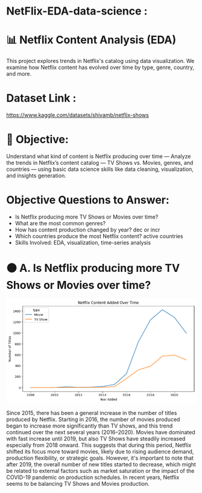 # NetFlix-EDA-data-science :
# 📊 Netflix Content Analysis (EDA)
This project explores trends in Netflix's catalog using data visualization. We examine how Netflix content has evolved over time by type, genre, country, and more.
# Dataset Link :
https://www.kaggle.com/datasets/shivamb/netflix-shows 
# 🧠 Objective:
Understand what kind of content is Netflix producing over time — Analyze the trends in Netflix’s content catalog — TV Shows vs. Movies, genres, and countries — using basic data science skills like data cleaning, visualization, and insights generation.
# Objective Questions to Answer:
 * Is Netflix producing more TV Shows or Movies over time?
 * What are the most common genres?
 * How has content production changed by year? dec or incr
 * Which countries produce the most Netflix content? active countries
 * Skills Involved: EDA, visualization, time-series analysis

# 🟠 A. Is Netflix producing more TV Shows or Movies over time?

![TV Shows vs Movies](téléchargement.png)

Since 2015, there has been a general increase in the number of titles produced by Netflix. Starting in 2016, the number of movies produced began to increase more significantly than TV shows, and this trend continued over the next several years (2016–2020).  Movies have dominated with fast increase until 2019, but also TV Shows have steadily increased especially from 2018 onward.
This suggests that during this period, Netflix shifted its focus more toward movies, likely due to rising audience demand, production flexibility, or strategic goals.
However, it's important to note that after 2019, the overall number of new titles started to decrease, which might be related to external factors such as market saturation or the impact of the COVID-19 pandemic on production schedules.
In recent years, Netflix seems to be balancing TV Shows and Movies production.

#
#
#
#
#
